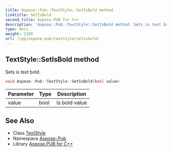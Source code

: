```yaml
---
title: Aspose::Pub::TextStyle::SetIsBold method
linktitle: SetIsBold
second_title: Aspose.PUB for C++
description: 'Aspose::Pub::TextStyle::SetIsBold method. Sets is text bold in C++.'
type: docs
weight: 2100
url: /cpp/aspose.pub/textstyle/setisbold/
---
```

## TextStyle::SetIsBold method


Sets is text bold.

```cpp
void Aspose::Pub::TextStyle::SetIsBold(bool value)
```


| Parameter | Type | Description |
| --- | --- | --- |
| value | bool | Is bold value |

## See Also

* Class [TextStyle](../)
* Namespace [Aspose::Pub](../../)
* Library [Aspose.PUB for C++](../../../)
